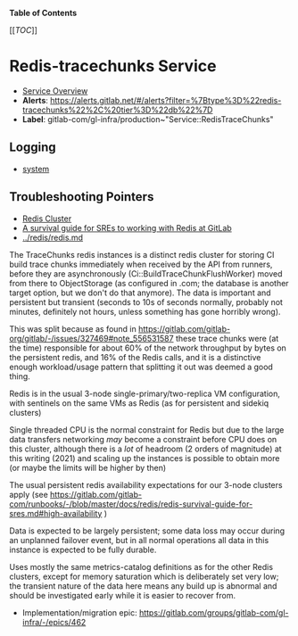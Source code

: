 <!-- MARKER: do not edit this section directly. Edit services/service-catalog.yml then run scripts/generate-docs -->

**Table of Contents**

[[_TOC_]]

# Redis-tracechunks Service

* [Service Overview](https://dashboards.gitlab.net/d/redis-tracechunks-main/redis-tracechunks-overview)
* **Alerts**: <https://alerts.gitlab.net/#/alerts?filter=%7Btype%3D%22redis-tracechunks%22%2C%20tier%3D%22db%22%7D>
* **Label**: gitlab-com/gl-infra/production~"Service::RedisTraceChunks"

## Logging

* [system](https://log.gprd.gitlab.net/goto/a10c2cd2b710f9eb65b13b9a2a328d51)

## Troubleshooting Pointers

* [Redis Cluster](../redis/redis-cluster.md)
* [A survival guide for SREs to working with Redis at GitLab](../redis/redis-survival-guide-for-sres.md)
* [../redis/redis.md](../redis/redis.md)
<!-- END_MARKER -->

<!-- ## Summary -->

The TraceChunks redis instances is a distinct redis cluster for storing CI build trace chunks immediately when received by the API from runners, before they are asynchronously (Ci::BuildTraceChunkFlushWorker) moved from there to ObjectStorage (as configured in .com; the database is another target option, but we don't do that anymore).  The data is important and persistent but transient (seconds to 10s of seconds normally, probably not minutes, definitely not hours, unless something has gone horribly wrong).

This was split because as found in <https://gitlab.com/gitlab-org/gitlab/-/issues/327469#note_556531587> these trace chunks were (at the time) responsible for about 60% of the network throughput by bytes on the persistent redis, and 16% of the Redis calls, and it is a distinctive enough workload/usage pattern that splitting it out was deemed a good thing.

<!-- ## Architecture -->

Redis is in the usual 3-node single-primary/two-replica VM configuration, with sentinels on the same VMs as Redis (as for persistent and sidekiq clusters)

<!-- ## Performance -->

<!-- ## Scalability -->

Single threaded CPU is the normal constraint for Redis but due to the large data transfers networking _may_ become a constraint before CPU does on this cluster, although there is a _lot_ of headroom (2 orders of magnitude)  at this writing (2021) and scaling up the instances is possible to obtain more (or maybe the limits will be higher by then)

<!-- ## Availability -->

The usual persistent redis availability expectations for our 3-node clusters apply (see <https://gitlab.com/gitlab-com/runbooks/-/blob/master/docs/redis/redis-survival-guide-for-sres.md#high-availability> )

<!-- ## Durability -->

Data is expected to be largely persistent; some data loss may occur during an unplanned failover event, but in all normal operations all data in this instance is expected to be fully durable.

<!-- ## Security/Compliance -->

<!-- ## Monitoring/Alerting -->

Uses mostly the same metrics-catalog definitions as for the other Redis clusters, except for memory saturation which is deliberately set very low; the transient nature of the data here means any build up is abnormal and should be investigated early while it is easier to recover from.

<!-- ## Links to further Documentation -->

* Implementation/migration epic: <https://gitlab.com/groups/gitlab-com/gl-infra/-/epics/462>
